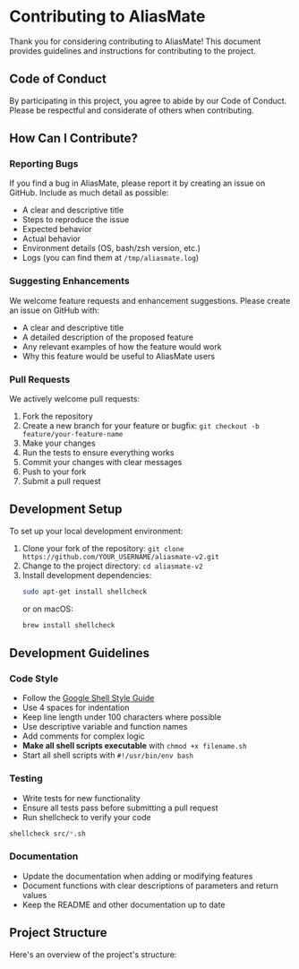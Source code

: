 # Contributing to AliasMate

Thank you for considering contributing to AliasMate! This document provides guidelines and instructions for contributing to the project.

## Code of Conduct

By participating in this project, you agree to abide by our Code of Conduct. Please be respectful and considerate of others when contributing.

## How Can I Contribute?

### Reporting Bugs

If you find a bug in AliasMate, please report it by creating an issue on GitHub. Include as much detail as possible:

- A clear and descriptive title
- Steps to reproduce the issue
- Expected behavior
- Actual behavior
- Environment details (OS, bash/zsh version, etc.)
- Logs (you can find them at `/tmp/aliasmate.log`)

### Suggesting Enhancements

We welcome feature requests and enhancement suggestions. Please create an issue on GitHub with:

- A clear and descriptive title
- A detailed description of the proposed feature
- Any relevant examples of how the feature would work
- Why this feature would be useful to AliasMate users

### Pull Requests

We actively welcome pull requests:

1. Fork the repository
2. Create a new branch for your feature or bugfix: `git checkout -b feature/your-feature-name`
3. Make your changes
4. Run the tests to ensure everything works
5. Commit your changes with clear messages
6. Push to your fork
7. Submit a pull request

## Development Setup

To set up your local development environment:

1. Clone your fork of the repository: `git clone https://github.com/YOUR_USERNAME/aliasmate-v2.git`
2. Change to the project directory: `cd aliasmate-v2`
3. Install development dependencies:
   ```bash
   sudo apt-get install shellcheck
   ```
   or on macOS:
   ```bash
   brew install shellcheck
   ```

## Development Guidelines

### Code Style

- Follow the [Google Shell Style Guide](https://google.github.io/styleguide/shellguide.html)
- Use 4 spaces for indentation
- Keep line length under 100 characters where possible
- Use descriptive variable and function names
- Add comments for complex logic
- **Make all shell scripts executable** with `chmod +x filename.sh`
- Start all shell scripts with `#!/usr/bin/env bash`

### Testing

- Write tests for new functionality
- Ensure all tests pass before submitting a pull request
- Run shellcheck to verify your code

```bash
shellcheck src/*.sh
```

### Documentation

- Update the documentation when adding or modifying features
- Document functions with clear descriptions of parameters and return values
- Keep the README and other documentation up to date

## Project Structure

Here's an overview of the project's structure:

